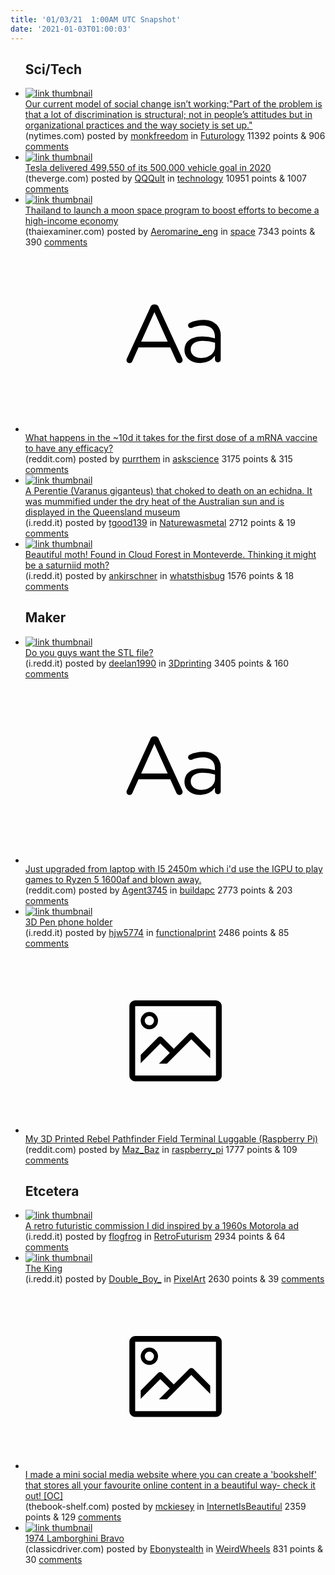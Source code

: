 ```yaml
---
title: '01/03/21  1:00AM UTC Snapshot'
date: '2021-01-03T01:00:03'
---
```

<ul>
<h2>Sci/Tech</h2>

<li><a href='https://www.nytimes.com/2020/12/31/opinion/social-change-bias-training.html'><img src='https://a.thumbs.redditmedia.com/DuRjXyvRshGpP3D_PCl2WN8JBzolNR2fxw1mxusKP60.jpg' alt='link thumbnail'></a><div><div class='linkTitle'><a href='https://www.nytimes.com/2020/12/31/opinion/social-change-bias-training.html'>Our current model of social change isn’t working:"Part of the problem is that a lot of discrimination is structural; not in people’s attitudes but in organizational practices and the way society is set up."</a></div>(nytimes.com) posted by <a href='https://www.reddit.com/user/monkfreedom'>monkfreedom</a> in <a href='https://www.reddit.com/r/Futurology'>Futurology</a> 11392 points & 906 <a href='https://www.reddit.com/r/Futurology/comments/kovwji/our_current_model_of_social_change_isnt/'>comments</a></div></li>

<li><a href='https://www.theverge.com/2021/1/2/22210191/tesla-delivery-goal-elon-musk-vehicles-2020'><img src='https://b.thumbs.redditmedia.com/JngQvWwgNn5s14hfFerwRADEx3l9G-jbd725x4Lmx2Y.jpg' alt='link thumbnail'></a><div><div class='linkTitle'><a href='https://www.theverge.com/2021/1/2/22210191/tesla-delivery-goal-elon-musk-vehicles-2020'>Tesla delivered 499,550 of its 500,000 vehicle goal in 2020</a></div>(theverge.com) posted by <a href='https://www.reddit.com/user/QQQult'>QQQult</a> in <a href='https://www.reddit.com/r/technology'>technology</a> 10951 points & 1007 <a href='https://www.reddit.com/r/technology/comments/koz3cq/tesla_delivered_499550_of_its_500000_vehicle_goal/'>comments</a></div></li>

<li><a href='https://www.thaiexaminer.com/thai-news-foreigners/2020/12/27/thailand-to-launch-a-moon-space-programme/'><img src='https://b.thumbs.redditmedia.com/1WLJV0dmKKbtiP_Oit1ZG7vnvyF3eFEOfR9DK-WQtsY.jpg' alt='link thumbnail'></a><div><div class='linkTitle'><a href='https://www.thaiexaminer.com/thai-news-foreigners/2020/12/27/thailand-to-launch-a-moon-space-programme/'>Thailand to launch a moon space program to boost efforts to become a high-income economy</a></div>(thaiexaminer.com) posted by <a href='https://www.reddit.com/user/Aeromarine_eng'>Aeromarine_eng</a> in <a href='https://www.reddit.com/r/space'>space</a> 7343 points & 390 <a href='https://www.reddit.com/r/space/comments/koymcp/thailand_to_launch_a_moon_space_program_to_boost/'>comments</a></div></li>

<li><a href='https://www.reddit.com/r/askscience/comments/koxu9f/what_happens_in_the_10d_it_takes_for_the_first/'><svg version='1.1' viewBox='-34 -12 104 64' preserveAspectRatio='xMidYMid slice' xmlns='http://www.w3.org/2000/svg' xmlns:xlink='http://www.w3.org/1999/xlink'>
    <title>text link thumbnail</title>
    <path d='M12.19,8.84a1.45,1.45,0,0,0-1.4-1h-.12a1.46,1.46,0,0,0-1.42,1L1.14,26.56a1.29,1.29,0,0,0-.14.59,1,1,0,0,0,1,1,1.12,1.12,0,0,0,1.08-.77l2.08-4.65h11l2.08,4.59a1.24,1.24,0,0,0,1.12.83,1.08,1.08,0,0,0,1.08-1.08,1.64,1.64,0,0,0-.14-.57ZM6.08,20.71l4.59-10.22,4.6,10.22Z'>
    </path>
    <path d='M32.24,14.78A6.35,6.35,0,0,0,27.6,13.2a11.36,11.36,0,0,0-4.7,1,1,1,0,0,0-.58.89,1,1,0,0,0,.94.92,1.23,1.23,0,0,0,.39-.08,8.87,8.87,0,0,1,3.72-.81c2.7,0,4.28,1.33,4.28,3.92v.5a15.29,15.29,0,0,0-4.42-.61c-3.64,0-6.14,1.61-6.14,4.64v.05c0,2.95,2.7,4.48,5.37,4.48a6.29,6.29,0,0,0,5.19-2.48V26.9a1,1,0,0,0,1,1,1,1,0,0,0,1-1.06V19A5.71,5.71,0,0,0,32.24,14.78Zm-.56,7.7c0,2.28-2.17,3.89-4.81,3.89-1.94,0-3.61-1.06-3.61-2.86v-.06c0-1.8,1.5-3,4.2-3a15.2,15.2,0,0,1,4.22.61Z'>
    </path>
    </svg></a><div><div class='linkTitle'><a href='https://www.reddit.com/r/askscience/comments/koxu9f/what_happens_in_the_10d_it_takes_for_the_first/'>What happens in the ~10d it takes for the first dose of a mRNA vaccine to have any efficacy?</a></div>(reddit.com) posted by <a href='https://www.reddit.com/user/purrthem'>purrthem</a> in <a href='https://www.reddit.com/r/askscience'>askscience</a> 3175 points & 315 <a href='https://www.reddit.com/r/askscience/comments/koxu9f/what_happens_in_the_10d_it_takes_for_the_first/'>comments</a></div></li>

<li><a href='https://i.redd.it/wcfju7k2ax861.jpg'><img src='https://b.thumbs.redditmedia.com/S6dwR6udazFLZVUeKiXm-cZWkLFqoh4U0HGsccnomlo.jpg' alt='link thumbnail'></a><div><div class='linkTitle'><a href='https://i.redd.it/wcfju7k2ax861.jpg'>A Perentie (Varanus giganteus) that choked to death on an echidna. It was mummified under the dry heat of the Australian sun and is displayed in the Queensland museum</a></div>(i.redd.it) posted by <a href='https://www.reddit.com/user/tgood139'>tgood139</a> in <a href='https://www.reddit.com/r/Naturewasmetal'>Naturewasmetal</a> 2712 points & 19 <a href='https://www.reddit.com/r/Naturewasmetal/comments/koxm2t/a_perentie_varanus_giganteus_that_choked_to_death/'>comments</a></div></li>

<li><a href='https://i.redd.it/d1d1d29fxu861.jpg'><img src='https://b.thumbs.redditmedia.com/hVECfnwOxPb-_LtSBUUFfY3ZqGGCsWPW3COlqj8l2RU.jpg' alt='link thumbnail'></a><div><div class='linkTitle'><a href='https://i.redd.it/d1d1d29fxu861.jpg'>Beautiful moth! Found in Cloud Forest in Monteverde. Thinking it might be a saturniid moth?</a></div>(i.redd.it) posted by <a href='https://www.reddit.com/user/ankirschner'>ankirschner</a> in <a href='https://www.reddit.com/r/whatsthisbug'>whatsthisbug</a> 1576 points & 18 <a href='https://www.reddit.com/r/whatsthisbug/comments/korvso/beautiful_moth_found_in_cloud_forest_in/'>comments</a></div></li>

<h2>Maker</h2>

<li><a href='https://i.redd.it/abidru1g5x861.jpg'><img src='https://b.thumbs.redditmedia.com/AZR0sy8ylNIUVUst1Cx8xwzDG9hXJyLWOQmAL4qW4Pk.jpg' alt='link thumbnail'></a><div><div class='linkTitle'><a href='https://i.redd.it/abidru1g5x861.jpg'>Do you guys want the STL file?</a></div>(i.redd.it) posted by <a href='https://www.reddit.com/user/deelan1990'>deelan1990</a> in <a href='https://www.reddit.com/r/3Dprinting'>3Dprinting</a> 3405 points & 160 <a href='https://www.reddit.com/r/3Dprinting/comments/koxa3z/do_you_guys_want_the_stl_file/'>comments</a></div></li>

<li><a href='https://www.reddit.com/r/buildapc/comments/kowd9b/just_upgraded_from_laptop_with_i5_2450m_which_id/'><svg version='1.1' viewBox='-34 -12 104 64' preserveAspectRatio='xMidYMid slice' xmlns='http://www.w3.org/2000/svg' xmlns:xlink='http://www.w3.org/1999/xlink'>
    <title>text link thumbnail</title>
    <path d='M12.19,8.84a1.45,1.45,0,0,0-1.4-1h-.12a1.46,1.46,0,0,0-1.42,1L1.14,26.56a1.29,1.29,0,0,0-.14.59,1,1,0,0,0,1,1,1.12,1.12,0,0,0,1.08-.77l2.08-4.65h11l2.08,4.59a1.24,1.24,0,0,0,1.12.83,1.08,1.08,0,0,0,1.08-1.08,1.64,1.64,0,0,0-.14-.57ZM6.08,20.71l4.59-10.22,4.6,10.22Z'>
    </path>
    <path d='M32.24,14.78A6.35,6.35,0,0,0,27.6,13.2a11.36,11.36,0,0,0-4.7,1,1,1,0,0,0-.58.89,1,1,0,0,0,.94.92,1.23,1.23,0,0,0,.39-.08,8.87,8.87,0,0,1,3.72-.81c2.7,0,4.28,1.33,4.28,3.92v.5a15.29,15.29,0,0,0-4.42-.61c-3.64,0-6.14,1.61-6.14,4.64v.05c0,2.95,2.7,4.48,5.37,4.48a6.29,6.29,0,0,0,5.19-2.48V26.9a1,1,0,0,0,1,1,1,1,0,0,0,1-1.06V19A5.71,5.71,0,0,0,32.24,14.78Zm-.56,7.7c0,2.28-2.17,3.89-4.81,3.89-1.94,0-3.61-1.06-3.61-2.86v-.06c0-1.8,1.5-3,4.2-3a15.2,15.2,0,0,1,4.22.61Z'>
    </path>
    </svg></a><div><div class='linkTitle'><a href='https://www.reddit.com/r/buildapc/comments/kowd9b/just_upgraded_from_laptop_with_i5_2450m_which_id/'>Just upgraded from laptop with I5 2450m which i'd use the IGPU to play games to Ryzen 5 1600af and blown away.</a></div>(reddit.com) posted by <a href='https://www.reddit.com/user/Agent3745'>Agent3745</a> in <a href='https://www.reddit.com/r/buildapc'>buildapc</a> 2773 points & 203 <a href='https://www.reddit.com/r/buildapc/comments/kowd9b/just_upgraded_from_laptop_with_i5_2450m_which_id/'>comments</a></div></li>

<li><a href='https://i.redd.it/t7lcluspcx861.jpg'><img src='https://b.thumbs.redditmedia.com/j1bq50C9nszT_SEyDb-d2ylNWAaIyQ5JZNZ1N8IrD3c.jpg' alt='link thumbnail'></a><div><div class='linkTitle'><a href='https://i.redd.it/t7lcluspcx861.jpg'>3D Pen phone holder</a></div>(i.redd.it) posted by <a href='https://www.reddit.com/user/hjw5774'>hjw5774</a> in <a href='https://www.reddit.com/r/functionalprint'>functionalprint</a> 2486 points & 85 <a href='https://www.reddit.com/r/functionalprint/comments/koxulo/3d_pen_phone_holder/'>comments</a></div></li>

<li><a href='https://www.reddit.com/gallery/kp11tj'><svg version='1.1' viewBox='-34 -14 104 64' preserveAspectRatio='xMidYMid meet' xmlns='http://www.w3.org/2000/svg' xmlns:xlink='http://www.w3.org/1999/xlink'>
    <title>link thumbnail</title>
    <path d='M32,4H4A2,2,0,0,0,2,6V30a2,2,0,0,0,2,2H32a2,2,0,0,0,2-2V6A2,2,0,0,0,32,4ZM4,30V6H32V30Z'></path>
    <path d='M8.92,14a3,3,0,1,0-3-3A3,3,0,0,0,8.92,14Zm0-4.6A1.6,1.6,0,1,1,7.33,11,1.6,1.6,0,0,1,8.92,9.41Z'></path>
    <path d='M22.78,15.37l-5.4,5.4-4-4a1,1,0,0,0-1.41,0L5.92,22.9v2.83l6.79-6.79L16,22.18l-3.75,3.75H15l8.45-8.45L30,24V21.18l-5.81-5.81A1,1,0,0,0,22.78,15.37Z'></path>
    </svg></a><div><div class='linkTitle'><a href='https://www.reddit.com/gallery/kp11tj'>My 3D Printed Rebel Pathfinder Field Terminal Luggable (Raspberry Pi)</a></div>(reddit.com) posted by <a href='https://www.reddit.com/user/Maz_Baz'>Maz_Baz</a> in <a href='https://www.reddit.com/r/raspberry_pi'>raspberry_pi</a> 1777 points & 109 <a href='https://www.reddit.com/r/raspberry_pi/comments/kp11tj/my_3d_printed_rebel_pathfinder_field_terminal/'>comments</a></div></li>

<h2>Etcetera</h2>

<li><a href='https://i.redd.it/pyh75oa5vw861.jpg'><img src='https://a.thumbs.redditmedia.com/S-BjgXgSzI-uWPQD9XPNdWprjyjQOO6ZKa2DbQAO4z0.jpg' alt='link thumbnail'></a><div><div class='linkTitle'><a href='https://i.redd.it/pyh75oa5vw861.jpg'>A retro futuristic commission I did inspired by a 1960s Motorola ad</a></div>(i.redd.it) posted by <a href='https://www.reddit.com/user/flogfrog'>flogfrog</a> in <a href='https://www.reddit.com/r/RetroFuturism'>RetroFuturism</a> 2934 points & 64 <a href='https://www.reddit.com/r/RetroFuturism/comments/kowkx6/a_retro_futuristic_commission_i_did_inspired_by_a/'>comments</a></div></li>

<li><a href='https://i.redd.it/omrsmuqt7x861.gif'><img src='https://b.thumbs.redditmedia.com/RLsC-t9aU8e1yYRAZUmksKiA2OkFCTSHYJqA-fPHIos.jpg' alt='link thumbnail'></a><div><div class='linkTitle'><a href='https://i.redd.it/omrsmuqt7x861.gif'>The King</a></div>(i.redd.it) posted by <a href='https://www.reddit.com/user/Double_Boy_'>Double_Boy_</a> in <a href='https://www.reddit.com/r/PixelArt'>PixelArt</a> 2630 points & 39 <a href='https://www.reddit.com/r/PixelArt/comments/koxgkm/the_king/'>comments</a></div></li>

<li><a href='http://www.thebook-shelf.com'><svg version='1.1' viewBox='-34 -14 104 64' preserveAspectRatio='xMidYMid meet' xmlns='http://www.w3.org/2000/svg' xmlns:xlink='http://www.w3.org/1999/xlink'>
    <title>link thumbnail</title>
    <path d='M32,4H4A2,2,0,0,0,2,6V30a2,2,0,0,0,2,2H32a2,2,0,0,0,2-2V6A2,2,0,0,0,32,4ZM4,30V6H32V30Z'></path>
    <path d='M8.92,14a3,3,0,1,0-3-3A3,3,0,0,0,8.92,14Zm0-4.6A1.6,1.6,0,1,1,7.33,11,1.6,1.6,0,0,1,8.92,9.41Z'></path>
    <path d='M22.78,15.37l-5.4,5.4-4-4a1,1,0,0,0-1.41,0L5.92,22.9v2.83l6.79-6.79L16,22.18l-3.75,3.75H15l8.45-8.45L30,24V21.18l-5.81-5.81A1,1,0,0,0,22.78,15.37Z'></path>
    </svg></a><div><div class='linkTitle'><a href='http://www.thebook-shelf.com'>I made a mini social media website where you can create a 'bookshelf' that stores all your favourite online content in a beautiful way- check it out! [OC]</a></div>(thebook-shelf.com) posted by <a href='https://www.reddit.com/user/mckiesey'>mckiesey</a> in <a href='https://www.reddit.com/r/InternetIsBeautiful'>InternetIsBeautiful</a> 2359 points & 129 <a href='https://www.reddit.com/r/InternetIsBeautiful/comments/kp1a4y/i_made_a_mini_social_media_website_where_you_can/'>comments</a></div></li>

<li><a href='https://www.classicdriver.com/sites/default/files/styles/colorbox/public/import/cars/11896/1824431/biga.jpg'><img src='https://b.thumbs.redditmedia.com/oNVrLmSqTeAMC-wxMV-CVnqf5LyoBiPblrLzNObcRPY.jpg' alt='link thumbnail'></a><div><div class='linkTitle'><a href='https://www.classicdriver.com/sites/default/files/styles/colorbox/public/import/cars/11896/1824431/biga.jpg'>1974 Lamborghini Bravo</a></div>(classicdriver.com) posted by <a href='https://www.reddit.com/user/Ebonystealth'>Ebonystealth</a> in <a href='https://www.reddit.com/r/WeirdWheels'>WeirdWheels</a> 831 points & 30 <a href='https://www.reddit.com/r/WeirdWheels/comments/koz61x/1974_lamborghini_bravo/'>comments</a></div></li>

</ul>
